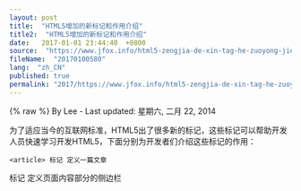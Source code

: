 ```yaml
---
layout: post
title:  "HTML5增加的新标记和作用介绍"
title2:  "HTML5增加的新标记和作用介绍"
date:   2017-01-01 23:44:40  +0800
source:  "https://www.jfox.info/html5-zengjia-de-xin-tag-he-zuoyong-jieshao.html"
fileName:  "20170100580"
lang:  "zh_CN"
published: true
permalink: "2017/https://www.jfox.info/html5-zengjia-de-xin-tag-he-zuoyong-jieshao.html"
---
```

{% raw %}
By Lee - Last updated: 星期六, 二月 22, 2014

[ ](https://www.jfox.info/go.php?url=http://www.jfox.info/wp-content/uploads/2014/02/131117zlxoio3c78qajvsl.jpg)为了适应当今的互联网标准，HTML5出了很多新的标记，这些标记可以帮助开发人员快速学习开发HTML5，下面分别为开发者们介绍这些标记的作用：

    <article> 标记 定义一篇文章
<aside> 标记 定义页面内容部分的侧边栏
<audio> 标记 定义音频内容
<canvas> 标记 定义图片
<command> 标记 定义一个命令按钮
<datalist> 标记 定义一个下拉列表
<details> 标记 定义一个元素的详细内容
<dialog> 标记 定义一个对话框(会话框)
<embed> 标记 定义外部的可交互的内容或插件
<figure> 标记 定义一组媒体内容以及它们的标题
<footer> 标记 定义一个页面或一个区域的底部
<header> 标记 定义一个页面或一个区域的头部
<hgroup> 标记 定义文件中一个区块的相关信息
<keygen> 标记 定义表单里一个生成的键值
<mark> 标记 定义有标记的文本
<meter> 标记 定义 measurement within a
predefined range
<nav> 标记 定义导航链接
<output> 标记 定义一些输出类型
<progress> 标记 定义任务的过程
<rp> 标记是用在Ruby annotations 告诉那些不支持 Ruby 元素的浏览器如何去显示
<rt> 标记 定义对ruby
annotations的解释
<ruby> 标记 定义 ruby annotations.
<section> 标记 定义一个区域
<source> 标记 定义媒体资源
<time> 标记 定义一个日期/时间
<video> 标记 定义一个视频

上面列出的这些新的HTML5标记看真来似乎很炫，希望能给开发人员带来另一个春天。
{% endraw %}
